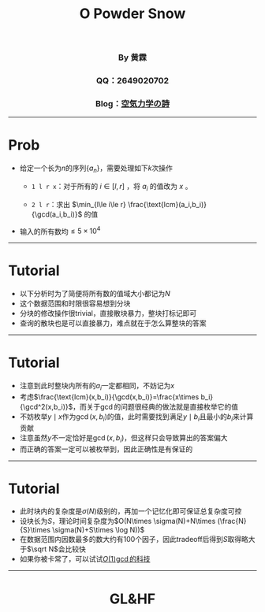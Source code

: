 <!-- page_number: true -->


# <center>O Powder Snow</center>

<br/>

### <center>By 黄霖 </center>

### <center>QQ：2649020702</center>

### <center>Blog：[空気力学の詩](https://www.cnblogs.com/cjjsb)</center>

---

# Prob

- 给定一个长为$n$的序列$\{a_n\}$，需要处理如下$k$次操作
	- ```1 l r x```：对于所有的 $i\in[l,r]$ ，将 $a_i$ 的值改为 $x$ 。

	- ```2 l r```：求出 $\min_{l\le i\le r} \frac{\text{lcm}(a_i,b_i)}{\gcd(a_i,b_i)}$ 的值

- 输入的所有数均$\le 5\times 10^4$

---

# Tutorial

- 以下分析时为了简便将所有数的值域大小都记为$N$
- 这个数据范围和时限很容易想到分块
- 分块的修改操作很trivial，直接散块暴力，整块打标记即可
- 查询的散块也是可以直接暴力，难点就在于怎么算整块的答案
---

# Tutorial

- 注意到此时整块内所有的$a_i$一定都相同，不妨记为$x$
- 考虑$\frac{\text{lcm}(x,b_i)}{\gcd(x,b_i)}=\frac{x\times b_i}{\gcd^2(x,b_i)}$，而关于$\gcd$的问题很经典的做法就是直接枚举它的值
- 不妨枚举$y\mid x$作为$\gcd(x,b_i)$的值，此时需要找到满足$y\mid b_i$且最小的$b_i$来计算贡献
- 注意虽然$y$不一定恰好是$\gcd(x,b_i)$，但这样只会导致算出的答案偏大
- 而正确的答案一定可以被枚举到，因此正确性是有保证的
---
# Tutorial

- 此时块内的复杂度是$\sigma(N)$级别的，再加一个记忆化即可保证总复杂度可控
- 设块长为$S$，理论时间复杂度为$O(N\times \sigma(N)+N\times (\frac{N}{S}\times \sigma(N)+S\times \log N))$
- 在数据范围内因数最多的数大约有$100$个因子，因此tradeoff后得到$S$取得略大于$\sqrt N$会比较快
- 如果你被卡常了，可以试试[$O(1)\gcd$的科技](https://www.cnblogs.com/cjjsb/p/16852535.html)

---
# <center>GL&HF</center>